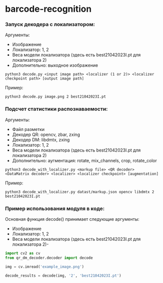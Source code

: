 # barcode-recognition
### Запуск декодера с локализатором:
Аргументы:
- Изображение
- Локализатор: 1, 2
- Веса модели локализатора (здесь есть best21042023I.pt для локализатора 2)
- Дополнительно: выходное изображение
```
python3 decode.py <input image path> <localizer (1 or 2)> <localizer checkpoint path> [output image path]
```
Пример:
```
python3 decode.py image.png 2 best21042023I.pt
```

### Подсчет статистики распознаваемости:
Аргументы:
- Файл разметки
- Декодер QR: opencv, zbar, zxing
- Декодер DM: libdmtx, zxing
- Локализатор: 1, 2
- Веса модели локализатора (здесь есть best21042023I.pt для локализатора 2)
- Дополнительно: аугментация: rotate, mix_channels, crop, rotate_color
```
python3 decode_with_localizer.py <markup file> <QR decoder> <DataMatrix decoder> <localizer> <localizer checkpoint> [augmentation]
```
Пример:
```
python3 decode_with_localizer.py datast/markup.json opencv libdmtx 2 best21042023I.pt
```

### Пример использования модуля в коде:
Основная функция decode() принимает следующие аргументы:
- Изображение
- Локализатор: 1, 2
- Веса модели локализатора (здесь есть best21042023I.pt для локализатора 2)- 
```python
import cv2 as cv
from qr_dm_decoder.decoder import decode

img = cv.imread('example_image.png')

decode_results = decode(img, '2', 'best21042023I.pt')

```
